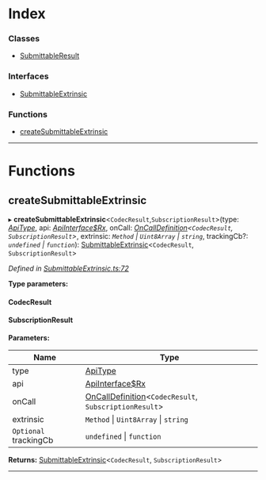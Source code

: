 

# Index

### Classes

* [SubmittableResult](../classes/_submittableextrinsic_.submittableresult.md)

### Interfaces

* [SubmittableExtrinsic](../interfaces/_submittableextrinsic_.submittableextrinsic.md)

### Functions

* [createSubmittableExtrinsic](_submittableextrinsic_.md#createsubmittableextrinsic)

---

# Functions

<a id="createsubmittableextrinsic"></a>

##  createSubmittableExtrinsic

▸ **createSubmittableExtrinsic**<`CodecResult`,`SubscriptionResult`>(type: *[ApiType](_types_.md#apitype)*, api: *[ApiInterface$Rx](_types_.md#apiinterface_rx)*, onCall: *[OnCallDefinition](_types_.md#oncalldefinition)<`CodecResult`, `SubscriptionResult`>*, extrinsic: *`Method` \| `Uint8Array` \| `string`*, trackingCb?: *`undefined` \| `function`*): [SubmittableExtrinsic](../interfaces/_submittableextrinsic_.submittableextrinsic.md)<`CodecResult`, `SubscriptionResult`>

*Defined in [SubmittableExtrinsic.ts:72](https://github.com/polkadot-js/api/blob/054cf1f/packages/api/src/SubmittableExtrinsic.ts#L72)*

**Type parameters:**

#### CodecResult 
#### SubscriptionResult 
**Parameters:**

| Name | Type |
| ------ | ------ |
| type | [ApiType](_types_.md#apitype) |
| api | [ApiInterface$Rx](_types_.md#apiinterface_rx) |
| onCall | [OnCallDefinition](_types_.md#oncalldefinition)<`CodecResult`, `SubscriptionResult`> |
| extrinsic | `Method` \| `Uint8Array` \| `string` |
| `Optional` trackingCb | `undefined` \| `function` |

**Returns:** [SubmittableExtrinsic](../interfaces/_submittableextrinsic_.submittableextrinsic.md)<`CodecResult`, `SubscriptionResult`>

___

